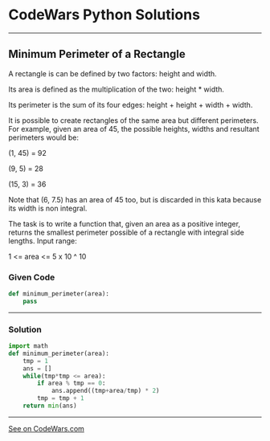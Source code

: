 # CodeWars Python Solutions

---

## Minimum Perimeter of a Rectangle

A rectangle is can be defined by two factors: height and width.

Its area is defined as the multiplication of the two: height * width.

Its perimeter is the sum of its four edges: height + height + width + width.

It is possible to create rectangles of the same area but different perimeters. For example, given an area of 45, the possible heights, widths and resultant perimeters would be:

(1, 45) = 92

(9, 5) = 28

(15, 3) = 36

Note that (6, 7.5) has an area of 45 too, but is discarded in this kata because its width is non integral.

The task is to write a function that, given an area as a positive integer, returns the smallest perimeter possible of a rectangle with integral side lengths.
Input range:

1 <= area <= 5 x 10 ^ 10



### Given Code


```python
def minimum_perimeter(area):
    pass
```

---

### Solution


```python
import math
def minimum_perimeter(area):
    tmp = 1
    ans = []
    while(tmp*tmp <= area):
        if area % tmp == 0:
            ans.append((tmp+area/tmp) * 2)
        tmp = tmp + 1
    return min(ans)
```


---


[See on CodeWars.com](https://www.codewars.com/kata/5826f54cc60c7e5266000baf/train/python)
